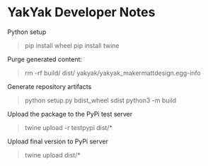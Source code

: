 # YakYak Developer Notes

Python setup
> pip install wheel
> pip install twine

Purge generated content:  
> rm -rf build/ dist/ yakyak/yakyak_makermattdesign.egg-info

Generate repository artifacts  
> python setup.py bdist_wheel sdist
> python3 -m build
 
Upload the package to the PyPi test server
> twine upload -r testpypi dist/*

Upload final version to PyPi server
> twine upload dist/*

